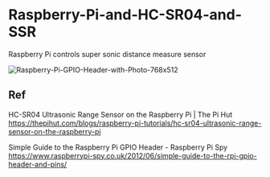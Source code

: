 # Raspberry-Pi-and-HC-SR04-and-SSR

Raspberry Pi controls super sonic distance measure sensor

![Raspberry-Pi-GPIO-Header-with-Photo-768x512](https://github.com/chibaf/Raspberry-Pi-and-HC-SR04-and-SSR/assets/1296728/10dbe5b0-d44f-4c5e-a9e4-0d64984ac30a)

## Ref

HC-SR04 Ultrasonic Range Sensor on the Raspberry Pi | The Pi Hut
 https://thepihut.com/blogs/raspberry-pi-tutorials/hc-sr04-ultrasonic-range-sensor-on-the-raspberry-pi

Simple Guide to the Raspberry Pi GPIO Header - Raspberry Pi Spy
 https://www.raspberrypi-spy.co.uk/2012/06/simple-guide-to-the-rpi-gpio-header-and-pins/
